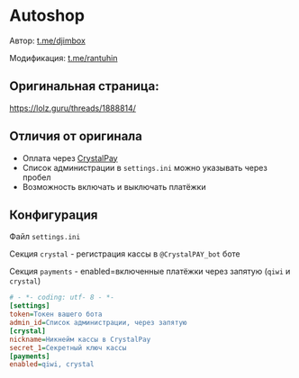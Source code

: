 # Autoshop
Автор: [t.me/djimbox](https://t.me/djimbox)

Модификация: [t.me/rantuhin](https://t.me/djimbox)

## Оригинальная страница:
https://lolz.guru/threads/1888814/



## Отличия от оригинала
* Оплата через [CrystalPay](crystalpay.ru/)
* Список администрации в `settings.ini` можно указывать через пробел
* Возможность включать и выключать платёжки

## Конфигурация
Файл ```settings.ini```

Секция `crystal` - регистрация кассы в `@CrystalPAY_bot` боте

Секция `payments` - enabled=включенные платёжки через запятую (`qiwi` и `crystal`)
```ini
# - *- coding: utf- 8 - *-
[settings]
token=Токен вашего бота
admin_id=Список администрации, через запятую
[crystal]
nickname=Никнейм кассы в CrystalPay
secret_1=Секретный ключ кассы
[payments]
enabled=qiwi, crystal
```
